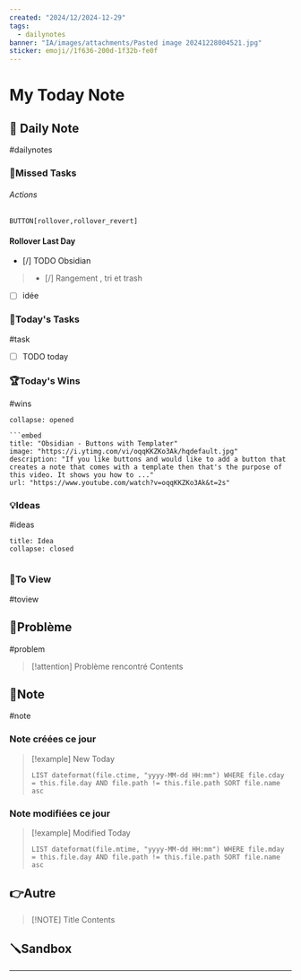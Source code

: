 ```yaml
---
created: "2024/12/2024-12-29"
tags:
  - dailynotes
banner: "IA/images/attachments/Pasted image 20241228004521.jpg"
sticker: emoji//1f636-200d-1f32b-fe0f
---
```

# My Today Note

## 📅 Daily Note

#dailynotes 
### 🥷Missed Tasks
###### Actions
`BUTTON[rollover,rollover_revert]`
#### Rollover Last Day
- [/] TODO Obsidian
 > - [/] Rangement , tri et trash 
- [ ] idée
### 🚀Today's Tasks
#task
- [ ] TODO today
### 🏆Today's Wins
#wins

```ad-success
collapse: opened

```embed
title: "Obsidian - Buttons with Templater"
image: "https://i.ytimg.com/vi/oqqKKZKo3Ak/hqdefault.jpg"
description: "If you like buttons and would like to add a button that creates a note that comes with a template then that's the purpose of this video. It shows you how to ..."
url: "https://www.youtube.com/watch?v=oqqKKZKo3Ak&t=2s"
```
### 💡Ideas
#ideas 

```ad-attention
title: Idea
collapse: closed


```
### 👀To View 
#toview 

## 🚨Problème
#problem

> [!attention] Problème rencontré 
> Contents

## 📝Note 
#note
### Note créées ce jour
> [!example] New Today
> ```dataview
> LIST dateformat(file.ctime, "yyyy-MM-dd HH:mm") WHERE file.cday = this.file.day AND file.path != this.file.path SORT file.name asc
> ```
> 
### Note modifiées ce jour
> [!example] Modified Today
> ```dataview 
> LIST dateformat(file.mtime, "yyyy-MM-dd HH:mm") WHERE file.mday = this.file.day AND file.path != this.file.path SORT file.name asc
> ```
> 

## 👉Autre

> [!NOTE] Title
> Contents

## 🪛Sandbox



----
